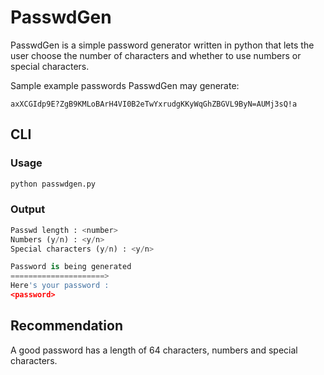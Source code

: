 # PasswdGen
PasswdGen is a simple password generator written in python that lets the user choose the number of characters and whether to use numbers or special characters.

Sample example passwords PasswdGen may generate:

`axXCGIdp9E?ZgB9KMLoBArH4VI0B2eTwYxrudgKKyWqGhZBGVL9ByN=AUMj3sQ!a`

## CLI

### Usage
```python
python passwdgen.py
```

### Output

```python
Passwd length : <number>
Numbers (y/n) : <y/n>
Special characters (y/n) : <y/n>

Password is being generated
=====================> 
Here's your password : 
<password>
```

## Recommendation
A good password has a length of 64 characters, numbers and special characters.


